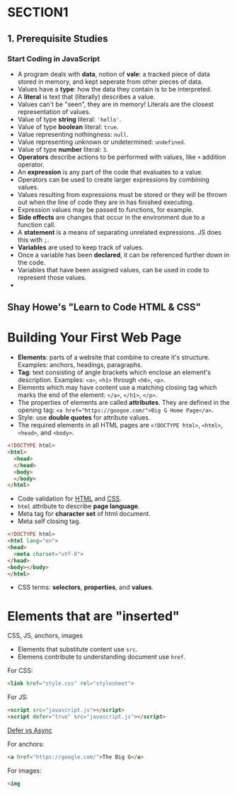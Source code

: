 # SECTION1
## 1. Prerequisite Studies
### Start Coding in JavaScript
* A program deals with **data**, notion of **vale**: a tracked piece of data stored in memory, and kept seperate from other pieces of data.
* Values have a **type**: how the data they contain is to be interpreted.
* A **literal** is text that (literally) describes a value.
* Values can't be "seen", they are in memory! Literals are the closest representation of values.
* Value of type **string** literal: `'hello'`.
* Value of type **boolean** literal: `true`.
* Value representing nothingness: `null`.
* Value representing unknown or undetermined: `undefined`.
* Value of type **number** literal: `3`.
* **Operators** describe actions to be performed with values, like `+` addition operator.
* An **expression** is any part of the code that evaluates to a value.
* Operators can be used to create larger expressions by combining values.
* Values resulting from expressions must be stored or they will be thrown out when the line of code they are in has finished executing.
* Expression values may be passed to functions, for example.
* **Side effects** are changes that occur in the environment due to a function call.
* A **statement** is a means of separating unrelated expressions. JS does this with `;`.
* **Variables** are used to keep track of values.
* Once a variable has been **declared**, it can be referenced further down in the code.
* Variables that have been assigned values, can be used in code to represent those values.
*

## Shay Howe's "Learn to Code HTML & CSS"
# Building Your First Web Page
* **Elements**: parts of a website that combine to create it's structure. Examples: anchors, headings, paragraphs.
* **Tag**: text consisting of angle brackets which enclose an element's description. Examples: `<a>`, `<h1>` through `<h6>`, `<p>`.
* Elements which may have content use a matching closing tag which marks the end of the element: `</a>`, `</h1>`, `</p>`.
* The properties of elements are called **attributes**. They are defined in the opening tag: `<a href="https://googoe.com/">Big G Home Page</a>`.
* Style: use **double quotes** for attribute values.
* The required elements in all HTML pages are `<!DOCTYPE html>`, `<html>`, `<head>`, and `<body>`.
```html
<!DOCTYPE html>
<html>
  <head>
  </head>
  <body>
  </body>
</html>
```
* Code validation for [HTML](http://validator.w3.org/) and [CSS](http://validator.w3.org/).
* `html` attribute to describe **page language**.
* Meta tag for **character set** of html document.
* Meta self closing tag.
```html
<!DOCTYPE html>
<html lang="en">
<head>
  <meta charset="utf-8">
</head>
<body></body>
</html>
```
* CSS terms: **selectors**, **properties**, and **values**.

# Elements that are "inserted"
CSS, JS, anchors, images
* Elements that substitute content use `src`.
* Elemens contribute to understanding document use `href`.

For CSS:
```html
<link href="style.css" rel="stylesheet">
```

For JS:
```html
<script src="javascript.js"></script>
<script defer="true" src="javascript.js"></script>
```
[Defer vs Async](http://www.growingwiththeweb.com/2014/02/async-vs-defer-attributes.html)

For anchors:
```html
<a href="https://google.com/">The Big G</a>
```

For images:
```html
<img 
